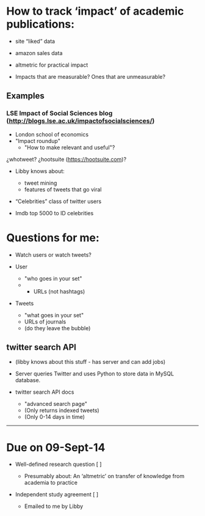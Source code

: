 # How to track ‘impact’ of academic publications:

* site “liked” data
* amazon sales data
* altmetric for practical impact

 * Impacts that are measurable?  Ones that are unmeasurable?

## Examples
### LSE Impact of Social Sciences blog (http://blogs.lse.ac.uk/impactofsocialsciences/)

* London school of economics
* "Impact roundup"
  *  "How to make relevant and useful"?

¿whotweet?
¿hootsuite (https://hootsuite.com)?


* Libby knows about:
  *  tweet mining
    *   features of tweets that go viral

*  “Celebrities” class of twitter users
  *   Imdb top 5000 to ID celebrities


# Questions for me:
* Watch users or watch tweets?

* User
  *  "who goes in your set"
  *  *  URLs (not hashtags)

* Tweets
  *  "what goes in your set"
  *  URLs of journals
    *   (do they leave the bubble)


## twitter search API
*  (libby knows about this stuff - has server and can add jobs)
  * Server queries Twitter and uses Python to store data in MySQL database.

* twitter search API docs
  *  "advanced search page"
    *   (Only returns indexed tweets)
    *   (Only 0-14 days in time)

----

# Due on 09-Sept-14

* Well-defined research question [ ]
  *  Presumably about: An ‘altmetric’ on transfer of knowledge from academia to practice

* Independent study agreement [ ]
  *  Emailed to me by Libby









